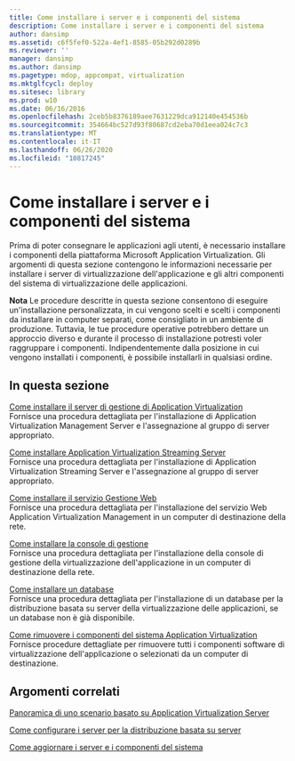 ```yaml
---
title: Come installare i server e i componenti del sistema
description: Come installare i server e i componenti del sistema
author: dansimp
ms.assetid: c6f5fef0-522a-4ef1-8585-05b292d0289b
ms.reviewer: ''
manager: dansimp
ms.author: dansimp
ms.pagetype: mdop, appcompat, virtualization
ms.mktglfcycl: deploy
ms.sitesec: library
ms.prod: w10
ms.date: 06/16/2016
ms.openlocfilehash: 2ceb5b8376189aee7631229dca912140e454536b
ms.sourcegitcommit: 354664bc527d93f80687cd2eba70d1eea024c7c3
ms.translationtype: MT
ms.contentlocale: it-IT
ms.lasthandoff: 06/26/2020
ms.locfileid: "10817245"
---
```

# Come installare i server e i componenti del sistema


Prima di poter consegnare le applicazioni agli utenti, è necessario installare i componenti della piattaforma Microsoft Application Virtualization. Gli argomenti di questa sezione contengono le informazioni necessarie per installare i server di virtualizzazione dell'applicazione e gli altri componenti del sistema di virtualizzazione delle applicazioni.

**Nota**  Le procedure descritte in questa sezione consentono di eseguire un'installazione personalizzata, in cui vengono scelti e scelti i componenti da installare in computer separati, come consigliato in un ambiente di produzione. Tuttavia, le tue procedure operative potrebbero dettare un approccio diverso e durante il processo di installazione potresti voler raggruppare i componenti. Indipendentemente dalla posizione in cui vengono installati i componenti, è possibile installarli in qualsiasi ordine.

 

## In questa sezione


<a href="" id="how-to-install-application-virtualization-management-server"></a>[Come installare il server di gestione di Application Virtualization](how-to-install-application-virtualization-management-server.md)  
Fornisce una procedura dettagliata per l'installazione di Application Virtualization Management Server e l'assegnazione al gruppo di server appropriato.

<a href="" id="how-to-install-the-application-virtualization-streaming-server"></a>[Come installare Application Virtualization Streaming Server](how-to-install-the-application-virtualization-streaming-server.md)  
Fornisce una procedura dettagliata per l'installazione di Application Virtualization Streaming Server e l'assegnazione al gruppo di server appropriato.

<a href="" id="how-to-install-the-management-web-service"></a>[Come installare il servizio Gestione Web](how-to-install-the-management-web-service.md)  
Fornisce una procedura dettagliata per l'installazione del servizio Web Application Virtualization Management in un computer di destinazione della rete.

<a href="" id="how-to-install-the-management-console"></a>[Come installare la console di gestione](how-to-install-the-management-console.md)  
Fornisce una procedura dettagliata per l'installazione della console di gestione della virtualizzazione dell'applicazione in un computer di destinazione della rete.

<a href="" id="how-to-install-a-database"></a>[Come installare un database](how-to-install-a-database.md)  
Fornisce una procedura dettagliata per l'installazione di un database per la distribuzione basata su server della virtualizzazione delle applicazioni, se un database non è già disponibile.

<a href="" id="how-to-remove-the-application-virtualization-system-components"></a>[Come rimuovere i componenti del sistema Application Virtualization](how-to-remove-the-application-virtualization-system-components.md)  
Fornisce procedure dettagliate per rimuovere tutti i componenti software di virtualizzazione dell'applicazione o selezionati da un computer di destinazione.

## Argomenti correlati


[Panoramica di uno scenario basato su Application Virtualization Server](application-virtualization-server-based-scenario-overview.md)

[Come configurare i server per la distribuzione basata su server](how-to-configure-servers-for-server-based-deployment.md)

[Come aggiornare i server e i componenti del sistema](how-to-upgrade-the-servers-and-system-components.md)

 

 





